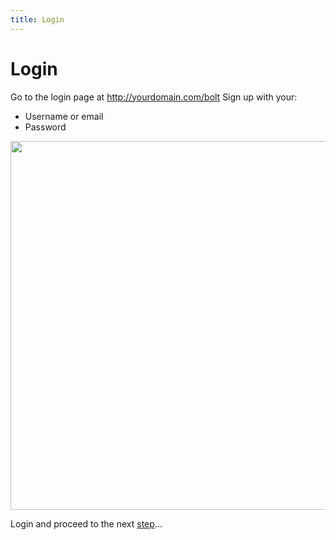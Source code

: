 ```yaml
---
title: Login
---
```

Login
=====

Go to the login page at http://yourdomain.com/bolt
Sign up with your:

* Username or email
* Password

<a href="/files/screenshots/login.png" class="popup"><img src="/files/screenshots/login.png" width="590"></a><br>

Login and proceed to the next [step](dashboard)...